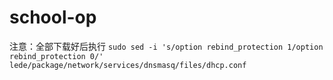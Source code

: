 # school-op

注意：全部下载好后执行
```sudo sed -i 's/option rebind_protection 1/option rebind_protection 0/' lede/package/network/services/dnsmasq/files/dhcp.conf```
